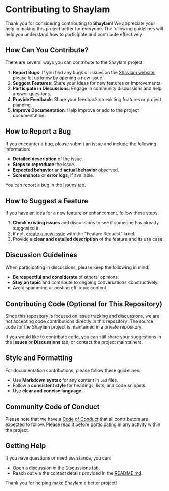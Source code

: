 # Contributing to Shaylam

Thank you for considering contributing to **Shaylam**! We appreciate your help in making this project better for everyone. The following guidelines will help you understand how to participate and contribute effectively.

## How Can You Contribute?

There are several ways you can contribute to the Shaylam project:

1. **Report Bugs**: If you find any bugs or issues on the [Shaylam website](https://shalyam.com), please let us know by opening a new issue.
2. **Suggest Features**: Share your ideas for new features or improvements.
3. **Participate in Discussions**: Engage in community discussions and help answer questions.
4. **Provide Feedback**: Share your feedback on existing features or project planning.
5. **Improve Documentation**: Help improve or add to the project documentation.

## How to Report a Bug

If you encounter a bug, please submit an issue and include the following information:

- **Detailed description** of the issue.
- **Steps to reproduce** the issue.
- **Expected behavior** and **actual behavior** observed.
- **Screenshots** or **error logs**, if available.

You can report a bug in the [Issues tab](https://github.com/your-username/Shaylam/issues).

## How to Suggest a Feature

If you have an idea for a new feature or enhancement, follow these steps:

1. **Check existing issues** and discussions to see if someone has already suggested it.
2. If not, [create a new issue](https://github.com/your-username/Shaylam/issues) with the "Feature Request" label.
3. Provide a **clear and detailed description** of the feature and its use case.

## Discussion Guidelines

When participating in discussions, please keep the following in mind:

- **Be respectful and considerate** of others' opinions.
- **Stay on topic** and contribute to ongoing conversations constructively.
- Avoid spamming or posting off-topic content.

## Contributing Code (Optional for This Repository)

Since this repository is focused on issue tracking and discussions, we are not accepting code contributions directly in this repository. The source code for the Shaylam project is maintained in a private repository.

If you would like to contribute code, you can still share your suggestions in the **Issues** or **Discussions** tab, or contact the project maintainers.

## Style and Formatting

For documentation contributions, please follow these guidelines:
- Use **Markdown syntax** for any content in `.md` files.
- Follow a **consistent style** for headings, lists, and code snippets.
- Use **clear and concise language**.

## Community Code of Conduct

Please note that we have a [Code of Conduct](CODE_OF_CONDUCT.md) that all contributors are expected to follow. Please read it before participating in any activity within the project.

## Getting Help

If you have questions or need assistance, you can:
- Open a discussion in the [Discussions tab](https://github.com/your-username/Shaylam/discussions).
- Reach out via the contact details provided in the [README.md](README.md).

Thank you for helping make Shaylam a better project!
